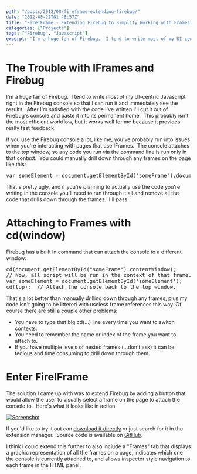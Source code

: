 ```yaml
---
path: "/posts/2012/08/fireframe-extending-firebug/"
date: "2012-08-22T01:48:57Z"
title: "FireIFrame - Extending Firebug to Simplify Working with Frames"
categories: ["Projects"]
tags: ["Firebug", "Javascript"]
excerpt: "I'm a huge fan of Firebug.  I tend to write most of my UI-centric Javascript right in the Firebug c..."
---
```


# The Trouble with IFrames and Firebug

I'm a huge fan of Firebug.  I tend to write most of my UI-centric Javascript right in the Firebug console so that I can run it and immediately see the results.  After I'm satisfied with the code I've written I'll cut it out of Firebug's console and paste it into its permanent home.  This probably isn't the most efficient workflow, but it works well for me because it provides really fast feedback.

If you use the Firebug console a lot, like me, you've probably run into issues when you're interacting with pages that use IFrames.  The console attaches to the top window, so any code you run via the command line is run only in that context.  You could manually drill down through any frames on the page like this:

<pre lang="javascript">var someElement = document.getElementById('someFrame').document.getElementById('someElement');</pre>

That's pretty ugly, and if you're planning to actually use the code you're writing in the console you'll need to run through it all and remove all the code that drills down through the frames.  I'll pass.

# Attaching to Frames with cd(window)

Firebug has a built in command that can attach the console to a different window:

<pre lang="javascript">cd(document.getElementById("someFrame").contentWindow);
// Now, all script will be run in the context of that frame.
var someElement = document.getElementById('someElement');
cd(top);  // Attach the console back to the top window.</pre>

That's a lot better than manually drilling down through any frames, plus my code isn't going to be littered with useless frame references this way. Of course there are still a couple other problems:

* You have to type that big cd(...) line every time you want to switch contexts.
* You need to remember the name or index of the frame you want to attach to.
* If you have multiple levels of nested frames (...don't ask) it can be tedious and time consuming to drill down through them.

# Enter FireIFrame

The solution I came up with was to extend Firebug by adding a button that would allow the user to visually select a frame on the page to attach the console to.  Here's what it looks like in action:

[![Screenshot](http://test.aptobits.com/wp-content/uploads/2012/08/FireFrame.png "FireFrame In Action")](http://test.aptobits.com/wp-content/uploads/2012/08/FireFrame.png)

If you'd like to try it out can [download it directly](https://addons.mozilla.org/en-US/firefox/addon/fireiframe/ "FireIFrame Download Page") or just search for it in the extension manager.  Source code is available on [GitHub](https://github.com/kmckee/FireIFrame "FireIFrame GitHub page").

I think I could extend this further to also include a "Frames" tab that displays a graphic representation of all the frames on a page, indicates which one the console is currently attached to, and allows inspector style navigation to each frame in the HTML panel.